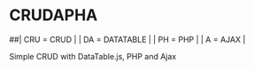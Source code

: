 # CRUDAPHA

##| CRU = CRUD | | DA = DATATABLE | | PH = PHP | | A = AJAX | 

Simple CRUD with DataTable.js, PHP and Ajax
